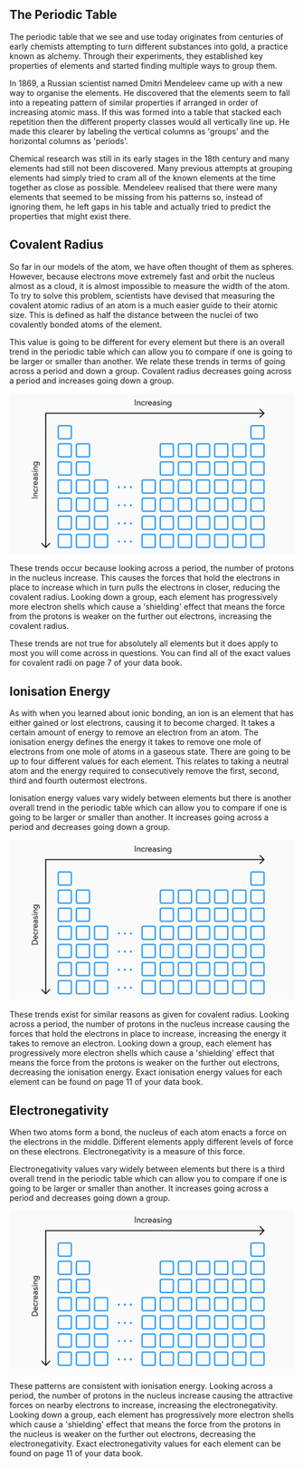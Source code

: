 ## The Periodic Table
The periodic table that we see and use today originates from centuries of early chemists attempting to turn different substances into gold, a practice known as alchemy. Through their experiments, they established key properties of elements and started finding multiple ways to group them.

In 1869, a Russian scientist named Dmitri Mendeleev came up with a new way to organise the elements. He discovered that the elements seem to fall into a repeating pattern of similar properties if arranged in order of increasing atomic mass. If this was formed into a table that stacked each repetition then the different property classes would all vertically line up. He made this clearer by labeling the vertical columns as 'groups' and the horizontal columns as 'periods'.

Chemical research was still in its early stages in the 18th century and many elements had still not been discovered. Many previous attempts at grouping elements had simply tried to cram all of the known elements at the time together as close as possible. Mendeleev realised that there were many elements that seemed to be missing from his patterns so, instead of ignoring them, he left gaps in his table and actually tried to predict the properties that might exist there.

## Covalent Radius
So far in our models of the atom, we have often thought of them as spheres. However, because electrons move extremely fast and orbit the nucleus almost as a cloud, it is almost impossible to measure the width of the atom. To try to solve this problem, scientists have devised that measuring the covalent atomic radius of an atom is a much easier guide to their atomic size. This is defined as half the distance between the nuclei of two covalently bonded atoms of the element.

<!--insert atom diagram-->

This value is going to be different for every element but there is an overall trend in the periodic table which can allow you to compare if one is going to be larger or smaller than another. We relate these trends in terms of going across a period and down a group. Covalent radius decreases going across a period and increases going down a group.

![Periodic table trends](covalent_radius_trends.svg)

These trends occur because looking across a period, the number of protons in the nucleus increase. This causes the forces that hold the electrons in place to increase which in turn pulls the electrons in closer, reducing the covalent radius. Looking down a group, each element has progressively more electron shells which cause a 'shielding' effect that means the force from the protons is weaker on the further out electrons, increasing the covalent radius. 

These trends are not true for absolutely all elements but it does apply to most you will come across in questions. You can find all of the exact values for covalent radii on page 7 of your data book.

## Ionisation Energy
As with when you learned about ionic bonding, an ion is an element that has either gained or lost electrons, causing it to become charged. It takes a certain amount of energy to remove an electron from an atom. The ionisation energy defines the energy it takes to remove one mole of electrons from one mole of atoms in a gaseous state. There are going to be up to four different values for each element. This relates to taking a neutral atom and the energy required to consecutively remove the first, second, third and fourth outermost electrons.

Ionisation energy values vary widely between elements but there is another overall trend in the periodic table which can allow you to compare if one is going to be larger or smaller than another. It increases going across a period and decreases going down a group.

![Periodic table trends](ionisation_energy_trends.svg)

These trends exist for similar reasons as given for covalent radius. Looking across a period, the number of protons in the nucleus increase causing the forces that hold the electrons in place to increase, increasing the energy it takes to remove an electron. Looking down a group, each element has progressively more electron shells which cause a 'shielding' effect that means the force from the protons is weaker on the further out electrons, decreasing the ionisation energy. Exact ionisation energy values for each element can be found on page 11 of your data book.

## Electronegativity
When two atoms form a bond, the nucleus of each atom enacts a force on the electrons in the middle. Different elements apply different levels of force on these electrons. Electronegativity is a measure of this force.

Electronegativity values vary widely between elements but there is a third overall trend in the periodic table which can allow you to compare if one is going to be larger or smaller than another. It increases going across a period and decreases going down a group.

![Periodic table trends](ionisation_energy_trends.svg)

These patterns are consistent with ionisation energy. Looking across a period, the number of protons in the nucleus increase causing the attractive forces on nearby electrons to increase, increasing the electronegativity. Looking down a group, each element has progressively more electron shells which cause a 'shielding' effect that means the force from the protons in the nucleus is weaker on the further out electrons, decreasing the electronegativity. Exact electronegativity values for each element can be found on page 11 of your data book.
